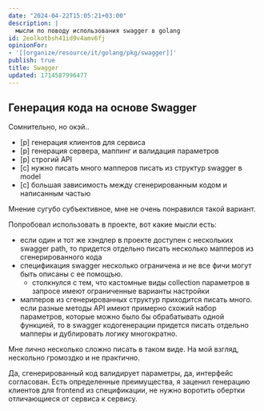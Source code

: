 ```yaml
---
date: "2024-04-22T15:05:21+03:00"
description: |
  мысли по поводу использования swagger в golang
id: 2eolkotbsh41id9v4amv6fj
opinionFor:
- '[[organize/resource/it/golang/pkg/swagger]]'
publish: true
title: Swagger
updated: 1714587996477
---
```

## Генерация кода на основе Swagger

Сомнительно, но окэй..

- [p] генерация клиентов для сервиса
- [p] генерация сервера, маппинг и валидация параметров
- [p] строгий API
- [с] нужно писать много мапперов писать из структур swagger в model
- [с] большая зависимость между сгенерированным кодом и написанным частью

Мнение сугубо субъективное, мне не очень понравился такой вариант.

Попробовал использовать в проекте, вот какие мысли есть:

- если один и тот же хэндлер в проекте доступен с нескольких swagger path, то придется отдельно писать несколько мапперов из сгенерированного кода
- спецификация swagger несколько ограничена и не все фичи могут быть описаны с ее помощъю.
  - столкнулся с тем, что кастомные виды collection параметров в запросе имеют ограниченные варианты настройки
- мапперов из сгенерированных структур приходится писать много.
  если разные методы API имеют примерно схожий набор параметров, которые можно было бы обрабатывать одной функцией, то в swagger кодогенерации придется писать отдельно мапперы и дублировать логику многократно.

Мне лично несколько сложно писать в таком виде. На мой взгляд, нескольно громоздко и не практично.

Да, сгенерированный код валидирует параметры, да, интерфейс согласован.
Есть определенные преимущества, я заценил генерацию клиентов для frontend из спецификации, не нужно воротить обертки отличающиеся от сервиса к сервису.

